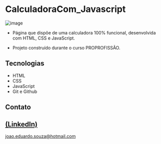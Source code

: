 # CalculadoraCom_Javascript

![image](https://github.com/JoaoEduSB/CalculadoraCom_Javascript/assets/146045770/cc1f5cc4-0ff4-4c50-bded-9785f6191bd7)

 - Página que dispõe de uma calculadora 100% funcional, desenvolvida com HTML, CSS e JavaScript.

 - Projeto construído durante o curso PROPROFISSÃO.

## Tecnologias

- HTML
- CSS
- JavaScript
- Git e Github

## Contato
[(LinkedIn)](https://www.linkedin.com/in/joaoedusb/)
-----
joao.eduardo.souza@hotmail.com
